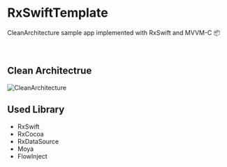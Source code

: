 # RxSwiftTemplate

CleanArchitecture sample app implemented with RxSwift and MVVM-C 📦

</br>

## Clean Architectrue
![CleanArchitecture](https://i.imgur.com/Nk1Mi6Y.png)

## Used Library
* RxSwift
* RxCocoa
* RxDataSource
* Moya
* FlowInject
